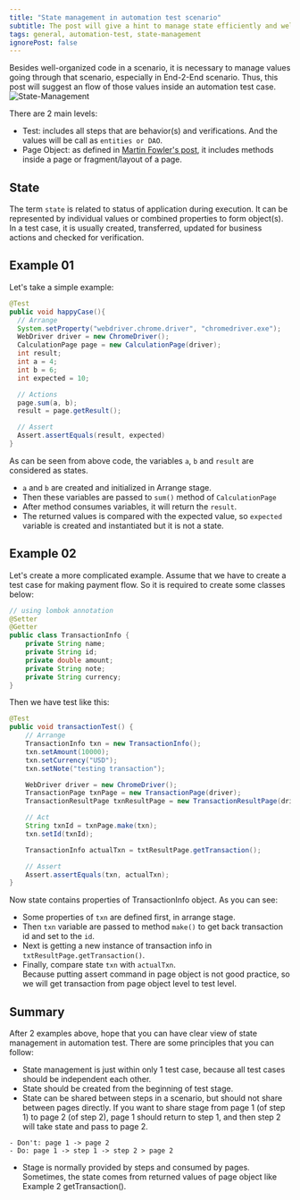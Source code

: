```yaml
---
title: "State management in automation test scenario"
subtitle: The post will give a hint to manage state efficiently and well-organized 
tags: general, automation-test, state-management
ignorePost: false
---
```


Besides well-organized code in a scenario, it is necessary to manage values going through that scenario, especially in End-2-End scenario. Thus, this post will suggest an flow of those values inside an automation test case.
![State-Management](https://cdn.hashnode.com/res/hashnode/image/upload/v1665497896647/PUTI3h7X30.png?auto=compress)

There are 2 main levels:
- Test: includes all steps that are behavior(s) and verifications. And the values will be call as `entities or DAO`.
- Page Object: as defined in [Martin Fowler's post](https://martinfowler.com/bliki/PageObject.html), it includes methods inside a page or fragment/layout of a page.

## State
The term `state` is related to status of application during execution. It can be represented by individual values or combined properties to form object(s).
In a test case, it is usually created, transferred, updated for business actions and checked for verification.

## Example 01
Let's take a simple example:
```java
@Test
public void happyCase(){
  // Arrange 
  System.setProperty("webdriver.chrome.driver", "chromedriver.exe");
  WebDriver driver = new ChromeDriver();
  CalculationPage page = new CalculationPage(driver);
  int result;
  int a = 4;
  int b = 6;
  int expected = 10;

  // Actions
  page.sum(a, b);
  result = page.getResult();

  // Assert 
  Assert.assertEquals(result, expected)
}
```

As can be seen from above code, the variables `a`, `b` and `result` are considered as states.
- `a` and `b` are created and initialized in Arrange stage.
- Then these variables are passed to `sum()` method of `CalculationPage`
- After method consumes variables, it will return the `result`.
- The returned values is compared with the expected value, so `expected` variable is created and instantiated but it is not a state.

## Example 02
Let's create a more complicated example.
Assume that we have to create a test case for making payment flow. So it is required to create some classes below:
```java
// using lombok annotation
@Setter
@Getter
public class TransactionInfo {
    private String name;
    private String id;
    private double amount;
    private String note;
    private String currency;
}
```

Then we have test like this:
```java
@Test
public void transactionTest() {
    // Arrange
    TransactionInfo txn = new TransactionInfo();
    txn.setAmount(10000);
    txn.setCurrency("USD");
    txn.setNote("testing transaction");

    WebDriver driver = new ChromeDriver();
    TransactionPage txnPage = new TransactionPage(driver);
    TransactionResultPage txnResultPage = new TransactionResultPage(driver); // this page will fully display all transaction info

    // Act
    String txnId = txnPage.make(txn);
    txn.setId(txnId);

    TransactionInfo actualTxn = txtResultPage.getTransaction();

    // Assert
    Assert.assertEquals(txn, actualTxn);
}
```

Now state contains properties of TransactionInfo object. As you can see:
- Some properties of `txn` are defined first, in arrange stage. 
- Then `txn` variable are passed to method `make()` to get back transaction id and set to the `id`.
- Next is getting a new instance of transaction info in `txtResultPage.getTransaction()`.
- Finally, compare state `txn` with `actualTxn`.  
Because putting assert command in page object is not good practice, so we will get transaction from page object level to test level.

## Summary 

After 2 examples above, hope that you can have clear view of state management in automation test. There are some principles that you can follow:
- State management is just within only 1 test case, because all test cases should be independent each other.
- State should be created from the beginning of test stage.
- State can be shared between steps in a scenario, but should not share between pages directly. If you want to share stage from page 1 (of step 1) to page 2 (of step 2), page 1 should return to step 1, and then step 2 will take state and pass to page 2.
```
- Don't: page 1 -> page 2
- Do: page 1 -> step 1 -> step 2 > page 2
```
- Stage is normally provided by steps and consumed by pages. Sometimes, the state comes from returned values of page object like Example 2 getTransaction().
